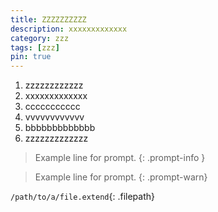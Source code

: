 ```yaml
---
title: ZZZZZZZZZZ
description: xxxxxxxxxxxxx
category: zzz
tags: [zzz]
pin: true
---
```

1. zzzzzzzzzzzz
2. xxxxxxxxxxxxx
3. ccccccccccc
4. vvvvvvvvvvvv
5. bbbbbbbbbbbbb
6. zzzzzzzzzzzzz
> Example line for prompt.
{: .prompt-info }  

> Example line for prompt.
{: .prompt-warn}

`/path/to/a/file.extend`{: .filepath}